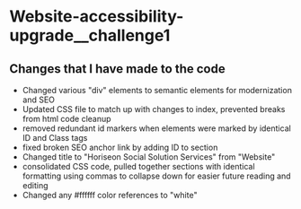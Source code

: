 # Website-accessibility-upgrade\_\_challenge1

## Changes that I have made to the code

- Changed various "div" elements to semantic elements for modernization and SEO
- Updated CSS file to match up with changes to index, prevented breaks from html code cleanup
- removed redundant id markers when elements were marked by identical ID and Class tags
- fixed broken SEO anchor link by adding ID to section
- Changed title to "Horiseon Social Solution Services" from "Website"
- consolidated CSS code, pulled together sections with identical formatting using commas to collapse down for easier future reading and editing
- Changed any #ffffff color references to "white"
